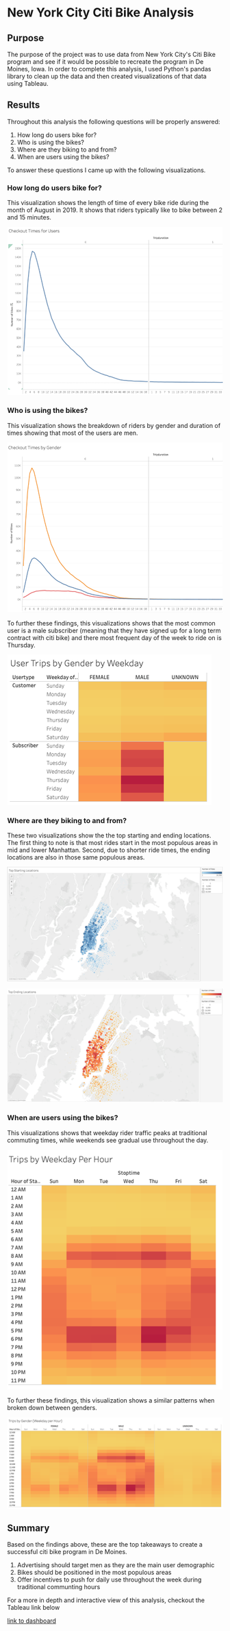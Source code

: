 # New York City Citi Bike Analysis

## Purpose

The purpose of the project was to use data from New York City's Citi Bike program and see if it would be possible to recreate the program in De Moines, Iowa.
In order to complete this analysis, I used Python's pandas library to clean up the data and then created visualizations of that data using Tableau. 

## Results

Throughout this analysis the following questions will be properly answered:

1. How long do users bike for?
2. Who is using the bikes?
3. Where are they biking to and from?
4. When are users using the bikes?

To answer these questions I came up with the following visualizations.

### How long do users bike for?

This visualization shows the length of time of every bike ride during the month of August in 2019. It shows that riders typically like to bike between 2 and 15 minutes.

![checkout_times_fo_users](/visualizations/checkout_time_for_users.png)

### Who is using the bikes?

This visualization shows the breakdown of riders by gender and duration of times showing that most of the users are men.

![checkout_times_by_gender](/visualizations/checkout_times_by_gender.png)

To further these findings, this visualizations shows that the most common user is a male subscriber (meaning that they have signed up for a long term contract with citi bike) and
there most frequent day of the week to ride on is Thursday.

![user_trips_by_gender](/visualizations/user_trips_by_gender.png)

### Where are they biking to and from?

These two visualizations show the the top starting and ending locations. The first thing to note is that most rides start in the most populous areas in mid and lower Manhattan. Second, due to shorter ride times, the ending locations are also in those same populous areas.

![top_starting_locations](/visualizations/top_starting_locations.png)

![top_ending_locations](/visualizations/top_ending_locations.png)

### When are users using the bikes?

This visualizations shows that weekday rider traffic peaks at traditional commuting times, while weekends see gradual use throughout the day.

![trips_by_weekday_per_hour](/visualizations/trips_by_weekday_per_hour.png)

To further these findings, this visualization shows a similar patterns when broken down between genders.

![trips_by_gender](/visualizations/trips_by_gender.png)

## Summary

Based on the findings above, these are the top takeaways to create a successful citi bike program in De Moines.

1. Advertising should target men as they are the main user demographic
2. Bikes should be positioned in the most populous areas
3. Offer incentives to push for daily use throughout the week during traditional communting hours

For a more in depth and interactive view of this analysis, checkout the Tableau link below

[link to dashboard](https://public.tableau.com/profile/riley4086#!/vizhome/NYCCitiBikeAnalysis_16031262141460/NYCCitiBikeAnalysis?publish=yes)

